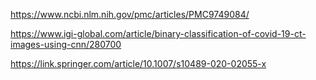 https://www.ncbi.nlm.nih.gov/pmc/articles/PMC9749084/

https://www.igi-global.com/article/binary-classification-of-covid-19-ct-images-using-cnn/280700

https://link.springer.com/article/10.1007/s10489-020-02055-x
